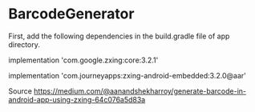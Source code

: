 # BarcodeGenerator
First, add the following dependencies in the build.gradle file of app directory.

implementation 'com.google.zxing:core:3.2.1'

implementation 'com.journeyapps:zxing-android-embedded:3.2.0@aar'

Source https://medium.com/@aanandshekharroy/generate-barcode-in-android-app-using-zxing-64c076a5d83a
